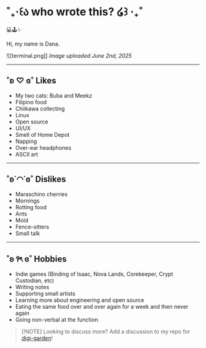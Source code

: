 # ˚₊‧꒰ა who wrote this? ໒꒱ ‧₊˚

💻🕹️✨

Hi, my name is Dana. 

![[terminal.png]]
*Image uploaded June 2nd, 2025*

---
## ˚ʚ ♡ ɞ˚ Likes
- My two cats: Buba and Meekz
- Filipino food
- Chiikawa collecting
- Linux
- Open source
- UI/UX
- Smell of Home Depot
- Napping
- Over-ear headphones
- ASCII art

---
## ˚ʚ˙◠˙ɞ˚ Dislikes
- Maraschino cherries
- Mornings
- Rotting food
- Ants
- Mold
- Fence-sitters
- Small talk

---
## ˚ʚ ꣑ৎ ɞ˚ Hobbies
- Indie games (Binding of Isaac, Nova Lands, Corekeeper, Crypt Custodian, etc)
- Writing notes
- Supporting small artists
- Learning more about engineering and open source
- Eating the same food over and over again for a week and then never again
- Going non-verbal at the function

> [!NOTE] Looking to discuss more?
> Add a discussion to my repo for [digi-garden](https://github.com/danapixels/digi-garden)! 
